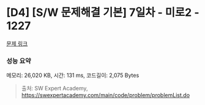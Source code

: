 # [D4] [S/W 문제해결 기본] 7일차 - 미로2 - 1227 

[문제 링크](https://swexpertacademy.com/main/code/problem/problemDetail.do?contestProbId=AV14wL9KAGkCFAYD) 

### 성능 요약

메모리: 26,020 KB, 시간: 131 ms, 코드길이: 2,075 Bytes



> 출처: SW Expert Academy, https://swexpertacademy.com/main/code/problem/problemList.do
